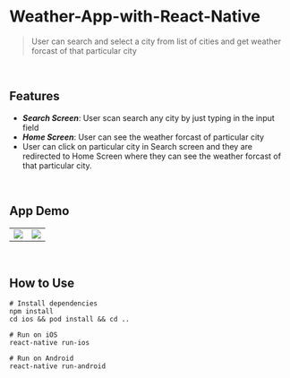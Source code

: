 # Weather-App-with-React-Native

> User can search and select a city from list of cities and get weather forcast of that particular city

<br />

## Features

- **_Search Screen_**: User scan search any city by just typing in the input field
- **_Home Screen_**: User can see the weather forcast of particular city
- User can click on particular city in Search screen and they are redirected to Home Screen where they can see the weather forcast of that particular city.

<br />

## App Demo

<table>
  <tr >
      <td align="right" valign="top">
        <img src="https://user-images.githubusercontent.com/62681943/139521161-27eb7dd2-28a6-4984-b177-512883ccdf78.PNG" style="vertical-align: top;" />
    </td>
    <td valign="top">
      <img src="https://user-images.githubusercontent.com/62681943/139521156-1b317c60-a547-4b34-b39a-dbd941c763b4.PNG" />
    </td>

  </tr>
</table>

<br />

## How to Use

```
# Install dependencies
npm install
cd ios && pod install && cd ..

# Run on iOS
react-native run-ios

# Run on Android
react-native run-android
```
